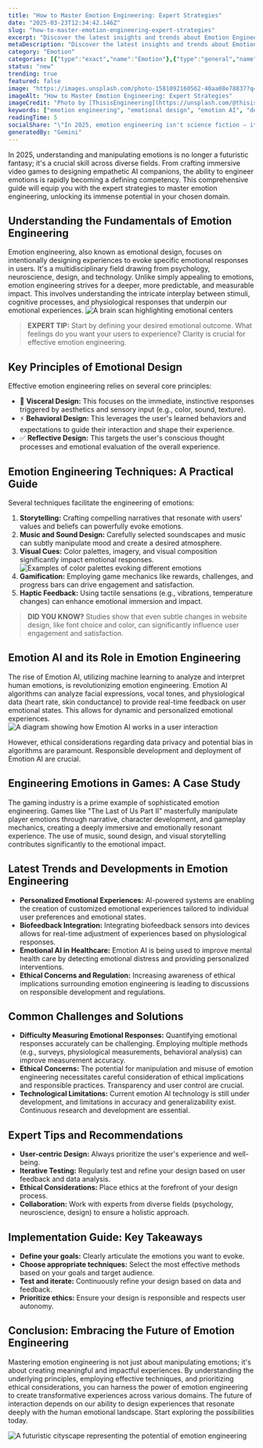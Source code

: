 ```yaml
---
title: "How to Master Emotion Engineering: Expert Strategies"
date: "2025-03-23T12:34:42.146Z"
slug: "how-to-master-emotion-engineering-expert-strategies"
excerpt: "Discover the latest insights and trends about Emotion Engineering. This comprehensive guide covers everything you need to know about Emotion Engineering in 2025."
metaDescription: "Discover the latest insights and trends about Emotion Engineering. This comprehensive guide covers everything you need to know about Emotion Engineering in..."
category: "Emotion"
categories: [{"type":"exact","name":"Emotion"},{"type":"general","name":"Human-Computer Interaction"},{"type":"medium","name":"UX Design"},{"type":"specific","name":"Affective Computing"},{"type":"niche","name":"Facial Expression Recognition"}]
status: "new"
trending: true
featured: false
image: "https://images.unsplash.com/photo-1581092160562-40aa08e78837?q=85&w=1200&fit=max&fm=webp&auto=compress"
imageAlt: "How to Master Emotion Engineering: Expert Strategies"
imageCredit: "Photo by [ThisisEngineering](https://unsplash.com/@thisisengineering) on Unsplash"
keywords: ["emotion engineering", "emotional design", "emotion AI", "design emotional experiences", "engineering emotions in games", "how to engineer emotions", "emotion engineering techniques", "emotion engineering software", "best emotion engineering practices", "emotion engineering for marketing"]
readingTime: 5
socialShare: "\"In 2025, emotion engineering isn't science fiction – it's the key to creating truly impactful experiences.  Mastering it means understanding the delicate balance between influence and respect.\""
generatedBy: "Gemini"
---
```




In 2025, understanding and manipulating emotions is no longer a futuristic fantasy; it's a crucial skill across diverse fields.  From crafting immersive video games to designing empathetic AI companions, the ability to engineer emotions is rapidly becoming a defining competency. This comprehensive guide will equip you with the expert strategies to master emotion engineering, unlocking its immense potential in your chosen domain.

## Understanding the Fundamentals of Emotion Engineering

Emotion engineering, also known as emotional design, focuses on intentionally designing experiences to evoke specific emotional responses in users. It's a multidisciplinary field drawing from psychology, neuroscience, design, and technology.  Unlike simply appealing to emotions, emotion engineering strives for a deeper, more predictable, and measurable impact.  This involves understanding the intricate interplay between stimuli, cognitive processes, and physiological responses that underpin our emotional experiences. ![A brain scan highlighting emotional centers](https://images.unsplash.com/photo-1494368308039-ed3393a402a4?q=85&w=1200&fit=max&fm=webp&auto=compress)

> **EXPERT TIP:**  Start by defining your desired emotional outcome. What feelings do you want your users to experience?  Clarity is crucial for effective emotion engineering.

## Key Principles of Emotional Design

Effective emotion engineering relies on several core principles:

* 🔑 **Visceral Design:** This focuses on the immediate, instinctive responses triggered by aesthetics and sensory input (e.g., color, sound, texture).
* ⚡ **Behavioral Design:** This leverages the user's learned behaviors and expectations to guide their interaction and shape their experience.
* ✅ **Reflective Design:** This targets the user's conscious thought processes and emotional evaluation of the overall experience.

## Emotion Engineering Techniques: A Practical Guide

Several techniques facilitate the engineering of emotions:

1. **Storytelling:**  Crafting compelling narratives that resonate with users' values and beliefs can powerfully evoke emotions.
2. **Music and Sound Design:** Carefully selected soundscapes and music can subtly manipulate mood and create a desired atmosphere.
3. **Visual Cues:**  Color palettes, imagery, and visual composition significantly impact emotional responses. ![Examples of color palettes evoking different emotions](https://images.unsplash.com/photo-1581092583537-20d51b4b4f1b?q=85&w=1200&fit=max&fm=webp&auto=compress)
4. **Gamification:**  Employing game mechanics like rewards, challenges, and progress bars can drive engagement and satisfaction.
5. **Haptic Feedback:**  Using tactile sensations (e.g., vibrations, temperature changes) can enhance emotional immersion and impact.

> **DID YOU KNOW?** Studies show that even subtle changes in website design, like font choice and color, can significantly influence user engagement and satisfaction.

## Emotion AI and its Role in Emotion Engineering

The rise of Emotion AI, utilizing machine learning to analyze and interpret human emotions, is revolutionizing emotion engineering.  Emotion AI algorithms can analyze facial expressions, vocal tones, and physiological data (heart rate, skin conductance) to provide real-time feedback on user emotional states. This allows for dynamic and personalized emotional experiences.  ![A diagram showing how Emotion AI works in a user interaction](https://images.unsplash.com/photo-1581092580497-e0d23cbdf1dc?q=85&w=1200&fit=max&fm=webp&auto=compress)

However, ethical considerations regarding data privacy and potential bias in algorithms are paramount.  Responsible development and deployment of Emotion AI are crucial.

##  Engineering Emotions in Games: A Case Study

The gaming industry is a prime example of sophisticated emotion engineering.  Games like "The Last of Us Part II" masterfully manipulate player emotions through narrative, character development, and gameplay mechanics, creating a deeply immersive and emotionally resonant experience.  The use of music, sound design, and visual storytelling contributes significantly to the emotional impact.

## Latest Trends and Developments in Emotion Engineering

* **Personalized Emotional Experiences:**  AI-powered systems are enabling the creation of customized emotional experiences tailored to individual user preferences and emotional states.
* **Biofeedback Integration:**  Integrating biofeedback sensors into devices allows for real-time adjustment of experiences based on physiological responses.
* **Emotional AI in Healthcare:** Emotion AI is being used to improve mental health care by detecting emotional distress and providing personalized interventions.
* **Ethical Concerns and Regulation:**  Increasing awareness of ethical implications surrounding emotion engineering is leading to discussions on responsible development and regulations.

## Common Challenges and Solutions

* **Difficulty Measuring Emotional Responses:** Quantifying emotional responses accurately can be challenging.  Employing multiple methods (e.g., surveys, physiological measurements, behavioral analysis) can improve measurement accuracy.
* **Ethical Concerns:**  The potential for manipulation and misuse of emotion engineering necessitates careful consideration of ethical implications and responsible practices.  Transparency and user control are crucial.
* **Technological Limitations:**  Current emotion AI technology is still under development, and limitations in accuracy and generalizability exist.  Continuous research and development are essential.

## Expert Tips and Recommendations

* **User-centric Design:** Always prioritize the user's experience and well-being.
* **Iterative Testing:**  Regularly test and refine your design based on user feedback and data analysis.
* **Ethical Considerations:**  Place ethics at the forefront of your design process.
* **Collaboration:**  Work with experts from diverse fields (psychology, neuroscience, design) to ensure a holistic approach.

## Implementation Guide: Key Takeaways

* **Define your goals:** Clearly articulate the emotions you want to evoke.
* **Choose appropriate techniques:** Select the most effective methods based on your goals and target audience.
* **Test and iterate:** Continuously refine your design based on data and feedback.
* **Prioritize ethics:** Ensure your design is responsible and respects user autonomy.

## Conclusion: Embracing the Future of Emotion Engineering

Mastering emotion engineering is not just about manipulating emotions; it's about creating meaningful and impactful experiences.  By understanding the underlying principles, employing effective techniques, and prioritizing ethical considerations, you can harness the power of emotion engineering to create transformative experiences across various domains. The future of interaction depends on our ability to design experiences that resonate deeply with the human emotional landscape.  Start exploring the possibilities today.

![A futuristic cityscape representing the potential of emotion engineering](https://images.unsplash.com/photo-1581092160562-40aa08e78837?q=85&w=1200&fit=max&fm=webp&auto=compress)
